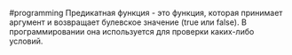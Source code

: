 #programming
Предикатная функция - это функция, которая принимает аргумент и возвращает булевское значение (true или false). В программировании она используется для проверки каких-либо условий.